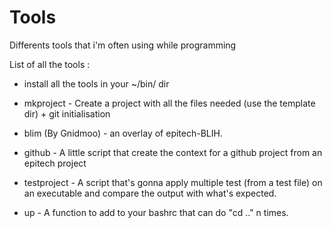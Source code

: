 # Tools
Differents tools that i'm often using while programming

List of all the tools :

- install all the tools in your ~/bin/ dir

- mkproject - Create a project with all the files needed (use the template dir) + git initialisation

- blim (By Gnidmoo) - an overlay of epitech-BLIH.

- github - A little script that create the context for a github project from an epitech project

- testproject - A script that's gonna apply multiple test (from a test file) on an executable and compare the output with what's expected.

- up - A function to add to your bashrc that can do "cd .." n times.
